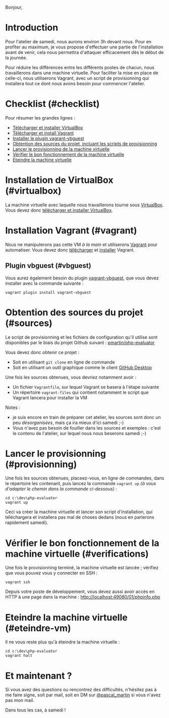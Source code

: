 Bonjour,

# Introduction

Pour l'atelier de samedi, nous aurons environ 3h devant nous. Pour en profiter au maximum, je vous propose d'effectuer
une partie de l'installation avant de venir, cela nous permettra d'attaquer efficacement dès le début de la journée.

Pour réduire les différences entre les différents postes de chacun, nous travaillerons dans une machine virtuelle. Pour 
faciliter la mise en place de celle-ci, nous utiliserons Vagrant, avec un script de provisionning qui installera tout
ce dont nous avons besoin pour commencer l'atelier.

# Checklist (#checklist)

Pour résumer les grandes lignes :

 * [Télécharger et installer VirtualBox](#virtualbox)
 * [Télécharger et install Vagrant](#vagrant)
 * [Installer le plugin vagrant-vbguest](#vbguest)
 * [Obtention des sources du projet, incluant les scripts de provisionning](#sources)
 * [Lancer le provisionning de la machine virtuelle](#provisionning)
 * [Vérifier le bon fonctionnement de la machine virtuelle](#verifications)
 * [Eteindre la machine virtuelle](#eteindre-vm)

# Installation de VirtualBox (#virtualbox)

La machine virtuelle avec laquelle nous travaillerons tourne sous [VirtualBox](https://www.virtualbox.org/). Vous devez 
donc [télécharger et installer VirtualBox](https://www.virtualbox.org/wiki/Downloads).

# Installation Vagrant (#vagrant)

Nous ne manipulerons pas cette VM *à la main* et utiliserons [Vagrant](https://www.vagrantup.com/) pour automatiser.
Vous devez donc [télécharger](https://www.vagrantup.com/downloads.html) et 
[installer](https://www.vagrantup.com/docs/installation/) Vagrant.

## Plugin vbguest (#vbguest)

Vous aurez également besoin du plugin [vagrant-vbguest](https://github.com/dotless-de/vagrant-vbguest), que vous devez
installer avec la commande suivante :

```
vagrant plugin install vagrant-vbguest
```

# Obtention des sources du projet (#sources)

Le script de provisionning et les fichiers de configuration qu'il utilise sont disponibles par le biais du projet
Github suivant : [pmartin/php-evaluator](https://github.com/pmartin/php-evaluator/)

Vous devez donc obtenir ce projet :

 * Soit en utilisant `git clone` en ligne de commande
 * Soit en utilisant un outil graphique comme le client [GitHub Desktop](https://desktop.github.com/)

Une fois les sources obtenues, vous devriez notamment avoir :

 * Un fichier `Vagrantfile`, sur lequel Vagrant se basera à l'étape suivante
 * Un répertoire `vagrant-files` qui contient notamment le script que Vagrant lancera pour installer la VM

Notes : 

 * je suis encore en train de préparer cet atelier, les sources sont donc un peu *désorganisées*, mais ça ira mieux
   d'ici samedi ;-)
 * Vous n'avez pas besoin de fouiller dans les sources et exemples : c'est le contenu de l'atelier, sur lequel nous
   nous beserons samedi ;-)

# Lancer le provisionning (#provisionning)

Une fois les sources obtenues, placeez-vous, en ligne de commandes, dans le répertoire les contenant, puis lancez la
commande `vagrant up` *(à vous d'adapter le chemin dans la commande ci-dessous)* :

```
cd c:\dev\php-evaluator
vagrant up
```

Ceci va créer la machine virtuelle et lancer son script d'installation, qui téléchargera et installera pas mal de choses
dedans (nous en parlerons rapidement samedi).

# Vérifier le bon fonctionnement de la machine virtuelle (#verifications)

Une fois le provisionning terminé, la machine virtuelle est lancée ; vérifiez que vous pouvez vous y connecter en SSH :

```
vagrant ssh
```

Depuis votre poste de développement, vous devez aussi avoir accès en HTTP à une page dans la machine : 
[http://localhost:49080/01/phpinfo.php](phpinfo.php)

# Eteindre la machine virtuelle (#eteindre-vm)

Il ne vous reste plus qu'à éteindre la machine virtuelle :

```
cd c:\dev\php-evaluator
vagrant halt
```

# Et maintenant ?

Si vous avez des questions ou rencontrez des difficultés, n'hésitez pas à me faire signe, soit par mail, soit en DM
sur [@pascal_martin](https://twitter.com/pascal_martin) si vous n'avez pas mon mail.

Dans tous les cas, à samedi !

